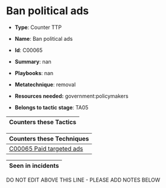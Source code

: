 # Ban political ads

* **Type**: Counter TTP

* **Name**: Ban political ads

* **Id**: C00065

* **Summary**: nan

* **Playbooks**: nan

* **Metatechnique**: removal

* **Resources needed:** government:policymakers

* **Belongs to tactic stage**: TA05


| Counters these Tactics |
| ---------------------- |



| Counters these Techniques |
| ------------------------- |
| [C00065 Paid targeted ads](../techniques/C00065.md) |



| Seen in incidents |
| ----------------- |


DO NOT EDIT ABOVE THIS LINE - PLEASE ADD NOTES BELOW